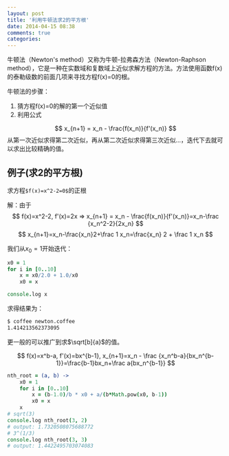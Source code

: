 ```yaml
---
layout: post
title: '利用牛顿法求2的平方根'
date: 2014-04-15 08:38
comments: true
categories:
---
```

牛顿法（Newton's method）又称为牛顿-拉弗森方法（Newton-Raphson method），它是一种在实数域和复数域上近似求解方程的方法。方法使用函数f(x)的泰勒级数的前面几项来寻找方程f(x)=0的根。

牛顿法的步骤：

1. 猜方程f(x)=0的解的第一个近似值
2. 利用公式

$$
x_{n+1} = x_n - \frac{f(x_n)}{f'(x_n)}
$$
从第一次近似求得第二次近似，再从第二次近似求得第三次近似...，迭代下去就可以求出比较精确的值。

## 例子(求2的平方根)

求方程`$f(x)=x^2-2=0$`的正根

解：由于
$$
f(x)=x^2-2, f'(x)=2x =>
x_{n+1} = x_n - \frac{f(x_n)}{f'(x_n)}=x_n-\frac {x_n^2-2}{2x_n}
$$
$$
x_{n+1}=x_n-\frac{x_n}2+\frac 1 x_n=\frac{x_n} 2 + \frac 1 x_n
$$

我们从$x_0=1$开始迭代：
```coffeescript
x0 = 1
for i in [0..10]
    x = x0/2.0 + 1.0/x0
    x0 = x

console.log x
```

求得结果为：
```bash
$ coffee newton.coffee
1.414213562373095
```
更一般的可以推广到求$\sqrt[b]{a}$的值。

$$
f(x)=x^b-a,
f'(x)=bx^{b-1},
x_{n+1}=x_n - \frac {x_n^b-a}{bx_n^{b-1}}=\frac{b-1}bx_n+\frac a{bx_n^{b-1}}
$$

```coffeescript
nth_root = (a, b) ->
    x0 = 1
    for i in [0..10]
        x = (b-1.0)/b * x0 + a/(b*Math.pow(x0, b-1))
        x0 = x
    x
# sqrt(3)
console.log nth_root(3, 2)
# output: 1.7320508075688772
# 3^(1/3)
console.log nth_root(3, 3)
# output: 1.4422495703074083
```
